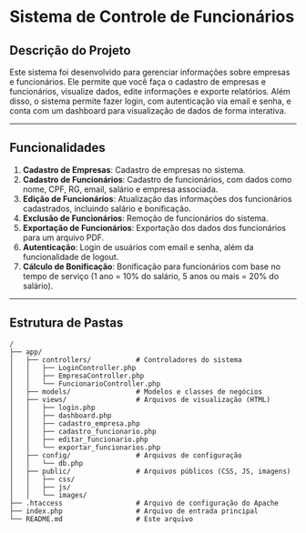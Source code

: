 # Sistema de Controle de Funcionários

## Descrição do Projeto

Este sistema foi desenvolvido para gerenciar informações sobre empresas e funcionários. Ele permite que você faça o cadastro de empresas e funcionários, visualize dados, edite informações e exporte relatórios. Além disso, o sistema permite fazer login, com autenticação via email e senha, e conta com um dashboard para visualização de dados de forma interativa.

---

## Funcionalidades

1. **Cadastro de Empresas**: Cadastro de empresas no sistema.
2. **Cadastro de Funcionários**: Cadastro de funcionários, com dados como nome, CPF, RG, email, salário e empresa associada.
3. **Edição de Funcionários**: Atualização das informações dos funcionários cadastrados, incluindo salário e bonificação.
4. **Exclusão de Funcionários**: Remoção de funcionários do sistema.
5. **Exportação de Funcionários**: Exportação dos dados dos funcionários para um arquivo PDF.
6. **Autenticação**: Login de usuários com email e senha, além da funcionalidade de logout.
7. **Cálculo de Bonificação**: Bonificação para funcionários com base no tempo de serviço (1 ano = 10% do salário, 5 anos ou mais = 20% do salário).

---

## Estrutura de Pastas

```plaintext
/
├── app/
│   ├── controllers/           # Controladores do sistema
│   │   ├── LoginController.php
│   │   ├── EmpresaController.php
│   │   └── FuncionarioController.php
│   ├── models/                # Modelos e classes de negócios
│   ├── views/                 # Arquivos de visualização (HTML)
│   │   ├── login.php
│   │   ├── dashboard.php
│   │   ├── cadastro_empresa.php
│   │   ├── cadastro_funcionario.php
│   │   ├── editar_funcionario.php
│   │   └── exportar_funcionarios.php
│   ├── config/                # Arquivos de configuração
│   │   └── db.php
│   ├── public/                # Arquivos públicos (CSS, JS, imagens)
│   │   ├── css/
│   │   ├── js/
│   │   └── images/
├── .htaccess                  # Arquivo de configuração do Apache
├── index.php                  # Arquivo de entrada principal
└── README.md                  # Este arquivo
